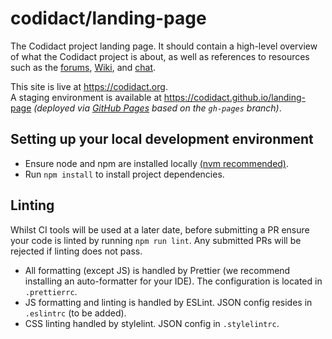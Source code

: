 # codidact/landing-page

The Codidact project landing page. It should contain a high-level overview of what the Codidact project is about, as well as references to resources such as the [forums](https://forum.codidact.org/), [Wiki](https://github.com/codidact/docs/wiki), and [chat](https://discord.gg/PSr9pmn).

This site is live at https://codidact.org.  
A staging environment is available at https://codidact.github.io/landing-page *(deployed via [GitHub Pages](https://github.com/codidact/landing-page/deployments) based on the `gh-pages` branch)*.

## Setting up your local development environment

-   Ensure node and npm are installed locally [(nvm recommended)](https://github.com/nvm-sh/nvm).
-   Run `npm install` to install project dependencies.

## Linting

Whilst CI tools will be used at a later date, before submitting a PR ensure your code is linted by running `npm run lint`. Any submitted PRs will be rejected if linting does not pass.

-   All formatting (except JS) is handled by Prettier (we recommend installing an auto-formatter for your IDE). The configuration is located in `.prettierrc`.
-   JS formatting and linting is handled by ESLint. JSON config resides in `.eslintrc` (to be added).
-   CSS linting handled by stylelint. JSON config in `.stylelintrc`.
